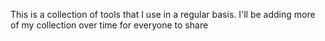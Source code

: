 This is a collection of tools that I use in a regular basis. I'll be adding more of my collection over time for everyone to share
